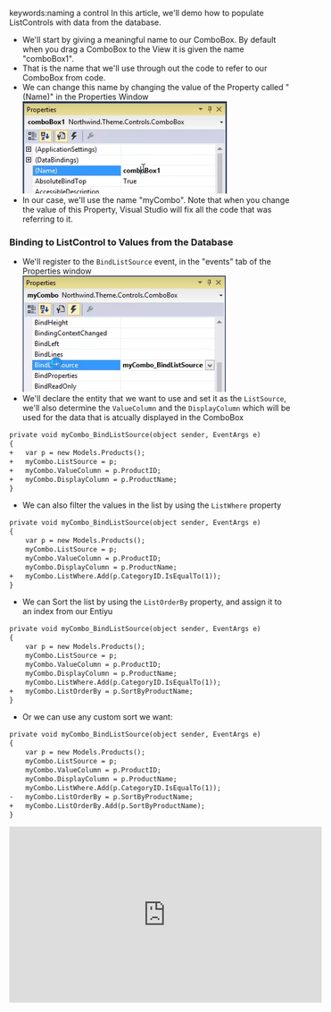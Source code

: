 ﻿keywords:naming a control
In this article, we'll demo how to populate ListControls with data from the database. 
* We'll start by giving a meaningful name to our ComboBox. By default when you drag a ComboBox to the View it is given the name "comboBox1".
* That is the name that we'll use through out the code to refer to our ComboBox from code.
* We can change this name by changing the value of the Property called "(Name)" in the Properties Window  
![2017 03 05 17H24 29](2017-03-05_17h24_29.png)
* In our case, we'll use the name "myCombo". Note that when you change the value of this Property, Visual Studio will fix all the code that was referring to it.


### Binding to ListControl to Values from the Database
* We'll register to the `BindListSource` event, in the "events" tab of the Properties window  
![2017 03 05 17H26 32](2017-03-05_17h26_32.png)
* We'll declare the entity that we want to use and set it as the `ListSource`, we'll also determine the `ValueColumn` and the `DisplayColumn` which will be used for the data that is atcually displayed in the ComboBox
```csdiff
private void myCombo_BindListSource(object sender, EventArgs e)
{
+   var p = new Models.Products();
+   myCombo.ListSource = p;
+   myCombo.ValueColumn = p.ProductID;
+   myCombo.DisplayColumn = p.ProductName;
}
```
* We can also filter the values in the list by using the `ListWhere` property
```csdiff
private void myCombo_BindListSource(object sender, EventArgs e)
{
    var p = new Models.Products();
    myCombo.ListSource = p;
    myCombo.ValueColumn = p.ProductID;
    myCombo.DisplayColumn = p.ProductName;
+   myCombo.ListWhere.Add(p.CategoryID.IsEqualTo(1));
}
``` 
* We can Sort the list by using the `ListOrderBy` property, and assign it to an index from our Entiyu
```csdiff
private void myCombo_BindListSource(object sender, EventArgs e)
{
    var p = new Models.Products();
    myCombo.ListSource = p;
    myCombo.ValueColumn = p.ProductID;
    myCombo.DisplayColumn = p.ProductName;
    myCombo.ListWhere.Add(p.CategoryID.IsEqualTo(1));
+   myCombo.ListOrderBy = p.SortByProductName;
}
``` 
* Or we can use any custom sort we want:
```csdiff
private void myCombo_BindListSource(object sender, EventArgs e)
{
    var p = new Models.Products();
    myCombo.ListSource = p;
    myCombo.ValueColumn = p.ProductID;
    myCombo.DisplayColumn = p.ProductName;
    myCombo.ListWhere.Add(p.CategoryID.IsEqualTo(1));
-   myCombo.ListOrderBy = p.SortByProductName;
+   myCombo.ListOrderBy.Add(p.SortByProductName);
}
``` 

<iframe width="560" height="315" src="https://www.youtube.com/embed/iQhcbeo6Du0?list=PL1DEQjXG2xnIm0e_t85TXwY-Y9r19m-Mz" frameborder="0" allowfullscreen></iframe>

